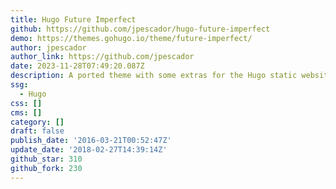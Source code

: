 ```yaml
---
title: Hugo Future Imperfect
github: https://github.com/jpescador/hugo-future-imperfect
demo: https://themes.gohugo.io/theme/future-imperfect/
author: jpescador
author_link: https://github.com/jpescador
date: 2023-11-28T07:49:20.087Z
description: A ported theme with some extras for the Hugo static website engine
ssg:
  - Hugo
css: []
cms: []
category: []
draft: false
publish_date: '2016-03-21T00:52:47Z'
update_date: '2018-02-27T14:39:14Z'
github_star: 310
github_fork: 230
---
```

